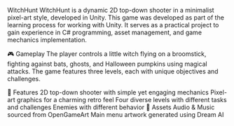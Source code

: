 WitchHunt
WitchHunt is a dynamic 2D top-down shooter in a minimalist pixel-art style, developed in Unity. This game was developed as part of the learning process for working with Unity. It serves as a practical project to gain experience in C# programming, asset management, and game mechanics implementation.

🎮 Gameplay
The player controls a little witch flying on a broomstick, fighting against bats, ghosts, and Halloween pumpkins using magical attacks. The game features three levels, each with unique objectives and challenges.

🔹 Features
2D top-down shooter with simple yet engaging mechanics
Pixel-art graphics for a charming retro feel
Four diverse levels with different tasks and challenges
Enemies with different behavior
🎵 Assets
Audio & Music sourced from OpenGameArt
Main menu artwork generated using Dream AI
